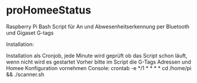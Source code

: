 # proHomeeStatus
Raspberry Pi Bash Script für An und Abwesenheitserkennung per Bluetooth und Gigaset G-tags

Installation:

Installation als Cronjob, jede Minute wird geprüft ob das Script schon läuft, wenn nicht wird es gestartet
Vorher bitte im Script die G-Tags Adressen und Homee Konfiguration vornehmen
Console: crontab -e
*/1 * * * * cd /home/pi && ./scanner.sh

